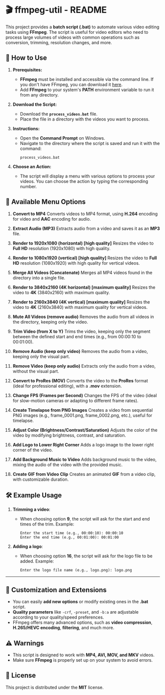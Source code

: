 
# 🎬 **ffmpeg-util - README**

This project provides a **batch script (.bat)** to automate various video editing tasks using **FFmpeg**. The script is useful for video editors who need to process large volumes of videos with common operations such as conversion, trimming, resolution changes, and more.

## 🚀 **How to Use**

1. **Prerequisites:**
   - **FFmpeg** must be installed and accessible via the command line. If you don't have FFmpeg, you can download it [here](https://ffmpeg.org/download.html).
   - Add **FFmpeg** to your system's **PATH** environment variable to run it from any directory.

2. **Download the Script:**
   - Download the **`process_videos.bat`** file.
   - Place the file in a directory with the videos you want to process.

3. **Instructions:**
   - Open the **Command Prompt** on Windows.
   - Navigate to the directory where the script is saved and run it with the command:
     ```
     process_videos.bat
     ```

4. **Choose an Action:**
   - The script will display a menu with various options to process your videos. You can choose the action by typing the corresponding number.

## 🎥 **Available Menu Options**

1. **Convert to MP4**
   Converts videos to MP4 format, using **H.264** encoding for video and **AAC** encoding for audio.

2. **Extract Audio (MP3)**
   Extracts audio from a video and saves it as an **MP3** file.

3. **Render to 1920x1080 (horizontal) [high quality]**
   Resizes the video to **Full HD** resolution (1920x1080) with high quality.

4. **Render to 1080x1920 (vertical) [high quality]**
   Resizes the video to **Full HD** resolution (1080x1920) with high quality for vertical videos.

5. **Merge All Videos (Concatenate)**
   Merges all MP4 videos found in the directory into a single file.

6. **Render to 3840x2160 (4K horizontal) [maximum quality]**
   Resizes the video to **4K** (3840x2160) with maximum quality.

7. **Render to 2160x3840 (4K vertical) [maximum quality]**
   Resizes the video to **4K** (2160x3840) with maximum quality for vertical videos.

8. **Mute All Videos (remove audio)**
   Removes the audio from all videos in the directory, keeping only the video.

9. **Trim Video (from X to Y)**
   Trims the video, keeping only the segment between the defined start and end times (e.g., from 00:00:10 to 00:01:00).

10. **Remove Audio (keep only video)**
   Removes the audio from a video, keeping only the visual part.

11. **Remove Video (keep only audio)**
   Extracts only the audio from a video, without the visual part.

12. **Convert to ProRes (MOV)**
   Converts the video to the **ProRes** format (ideal for professional editing), with a **.mov** extension.

13. **Change FPS (Frames per Second)**
   Changes the FPS of the video (ideal for slow-motion cameras or adapting to different frame rates).

14. **Create Timelapse from PNG Images**
   Creates a video from sequential PNG images (e.g., frame_0001.png, frame_0002.png, etc.), useful for timelapse.

15. **Adjust Color (Brightness/Contrast/Saturation)**
   Adjusts the color of the video by modifying brightness, contrast, and saturation.

16. **Add Logo to Lower Right Corner**
   Adds a logo image to the lower right corner of the video.

17. **Add Background Music to Video**
   Adds background music to the video, mixing the audio of the video with the provided music.

18. **Create GIF from Video Clip**
   Creates an animated **GIF** from a video clip, with customizable duration.

## 🛠️ **Example Usage**

1. **Trimming a video**:
   - When choosing option **9**, the script will ask for the start and end times of the trim. Example:
     ```
     Enter the start time (e.g., 00:00:10): 00:00:10
     Enter the end time (e.g., 00:01:00): 00:01:00
     ```

2. **Adding a logo**:
   - When choosing option **16**, the script will ask for the logo file to be added. Example:
     ```
     Enter the logo file name (e.g., logo.png): logo.png
     ```

---

## 🔧 **Customization and Extensions**

- You can easily **add new options** or modify existing ones in the **.bat** script.
- **Quality parameters** like `-crf`, `-preset`, and `-b:a` are adjustable according to your quality/speed preferences.
- FFmpeg offers many advanced options, such as **video compression**, **H.265/HEVC encoding**, **filtering**, and much more.

## ⚠️ **Warnings**

- This script is designed to work with **MP4, AVI, MOV, and MKV** videos.
- Make sure **FFmpeg** is properly set up on your system to avoid errors.

## 📄 **License**

This project is distributed under the **MIT** license.
